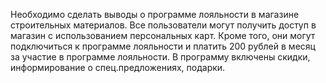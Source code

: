 Необходимо сделать выводы о программе лояльности в магазине строительных материалов. Все пользователи могут получить доступ в магазин с использованием персональных карт. Кроме того, они могут подключиться к программе лояльности и платить 200 рублей в месяц за участие в программе лояльности. В программу включены скидки, информирование о спец.предложениях, подарки.
